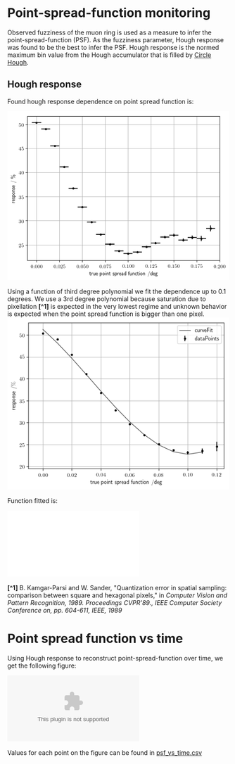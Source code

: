 # Point-spread-function monitoring

Observed fuzziness of the muon ring is used as a measure to infer the point-spread-function (PSF). As the fuzziness parameter, Hough response was found to be the best to infer the PSF. Hough response is the normed maximum bin value from the Hough accumulator that is filled by [Circle Hough](https://github.com/Laurits7/circlehough).

## Hough response

Found hough response dependence on point spread function is:

![Hough response vs point-spread-function](readme/response_vs_psf.png)


Using a function of third degree polynomial we fit the dependence up to 0.1 degrees. We use a 3rd degree polynomial because saturation due to pixellation **[^1]** is expected in the very lowest regime and unknown behavior is expected when the point spread function is bigger than one pixel.
![Hough response curve fit](readme/response_curve_fit.png)

Function fitted is: 

![img](readme/fitFunction.pdf)


**[^1]** B. Kamgar-Parsi and W. Sander, "Quantization error in spatial sampling: comparison between square and hexagonal pixels," in *Computer Vision and Pattern Recognition, 1989. Proceedings CVPR'89., IEEE Computer Society Conference on, pp. 604-611, IEEE, 1989*


# Point spread function vs time

Using Hough response to reconstruct point-spread-function over time, we get the following figure:

![Point-spread-function vs time](readme/psf_vs_time.csv)

Values for each point on the figure can be found in [psf\_vs\_time.csv](/readme/psf_vs_time.csv)


